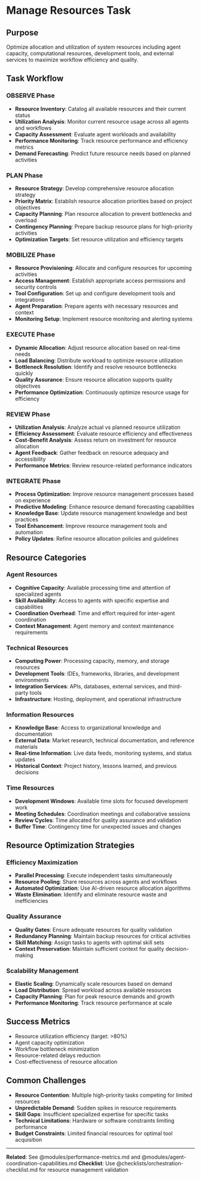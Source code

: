 # Manage Resources Task

## Purpose
Optimize allocation and utilization of system resources including agent capacity, computational resources, development tools, and external services to maximize workflow efficiency and quality.

## Task Workflow

### OBSERVE Phase
- **Resource Inventory**: Catalog all available resources and their current status
- **Utilization Analysis**: Monitor current resource usage across all agents and workflows
- **Capacity Assessment**: Evaluate agent workloads and availability
- **Performance Monitoring**: Track resource performance and efficiency metrics
- **Demand Forecasting**: Predict future resource needs based on planned activities

### PLAN Phase
- **Resource Strategy**: Develop comprehensive resource allocation strategy
- **Priority Matrix**: Establish resource allocation priorities based on project objectives
- **Capacity Planning**: Plan resource allocation to prevent bottlenecks and overload
- **Contingency Planning**: Prepare backup resource plans for high-priority activities
- **Optimization Targets**: Set resource utilization and efficiency targets

### MOBILIZE Phase
- **Resource Provisioning**: Allocate and configure resources for upcoming activities
- **Access Management**: Establish appropriate access permissions and security controls
- **Tool Configuration**: Set up and configure development tools and integrations
- **Agent Preparation**: Prepare agents with necessary resources and context
- **Monitoring Setup**: Implement resource monitoring and alerting systems

### EXECUTE Phase
- **Dynamic Allocation**: Adjust resource allocation based on real-time needs
- **Load Balancing**: Distribute workload to optimize resource utilization
- **Bottleneck Resolution**: Identify and resolve resource bottlenecks quickly
- **Quality Assurance**: Ensure resource allocation supports quality objectives
- **Performance Optimization**: Continuously optimize resource usage for efficiency

### REVIEW Phase
- **Utilization Analysis**: Analyze actual vs planned resource utilization
- **Efficiency Assessment**: Evaluate resource efficiency and effectiveness
- **Cost-Benefit Analysis**: Assess return on investment for resource allocation
- **Agent Feedback**: Gather feedback on resource adequacy and accessibility
- **Performance Metrics**: Review resource-related performance indicators

### INTEGRATE Phase
- **Process Optimization**: Improve resource management processes based on experience
- **Predictive Modeling**: Enhance resource demand forecasting capabilities
- **Knowledge Base**: Update resource management knowledge and best practices
- **Tool Enhancement**: Improve resource management tools and automation
- **Policy Updates**: Refine resource allocation policies and guidelines

## Resource Categories

### Agent Resources
- **Cognitive Capacity**: Available processing time and attention of specialized agents
- **Skill Availability**: Access to agents with specific expertise and capabilities
- **Coordination Overhead**: Time and effort required for inter-agent coordination
- **Context Management**: Agent memory and context maintenance requirements

### Technical Resources
- **Computing Power**: Processing capacity, memory, and storage resources
- **Development Tools**: IDEs, frameworks, libraries, and development environments
- **Integration Services**: APIs, databases, external services, and third-party tools
- **Infrastructure**: Hosting, deployment, and operational infrastructure

### Information Resources
- **Knowledge Base**: Access to organizational knowledge and documentation
- **External Data**: Market research, technical documentation, and reference materials
- **Real-time Information**: Live data feeds, monitoring systems, and status updates
- **Historical Context**: Project history, lessons learned, and previous decisions

### Time Resources
- **Development Windows**: Available time slots for focused development work
- **Meeting Schedules**: Coordination meetings and collaborative sessions
- **Review Cycles**: Time allocated for quality assurance and validation
- **Buffer Time**: Contingency time for unexpected issues and changes

## Resource Optimization Strategies

### Efficiency Maximization
- **Parallel Processing**: Execute independent tasks simultaneously
- **Resource Pooling**: Share resources across agents and workflows
- **Automated Optimization**: Use AI-driven resource allocation algorithms
- **Waste Elimination**: Identify and eliminate resource waste and inefficiencies

### Quality Assurance
- **Quality Gates**: Ensure adequate resources for quality validation
- **Redundancy Planning**: Maintain backup resources for critical activities
- **Skill Matching**: Assign tasks to agents with optimal skill sets
- **Context Preservation**: Maintain sufficient context for quality decision-making

### Scalability Management
- **Elastic Scaling**: Dynamically scale resources based on demand
- **Load Distribution**: Spread workload across available resources
- **Capacity Planning**: Plan for peak resource demands and growth
- **Performance Monitoring**: Track resource performance at scale

## Success Metrics
- Resource utilization efficiency (target: >80%)
- Agent capacity optimization
- Workflow bottleneck minimization
- Resource-related delays reduction
- Cost-effectiveness of resource allocation

## Common Challenges
- **Resource Contention**: Multiple high-priority tasks competing for limited resources
- **Unpredictable Demand**: Sudden spikes in resource requirements
- **Skill Gaps**: Insufficient specialized expertise for specific tasks
- **Technical Limitations**: Hardware or software constraints limiting performance
- **Budget Constraints**: Limited financial resources for optimal tool acquisition

---
**Related**: See @modules/performance-metrics.md and @modules/agent-coordination-capabilities.md
**Checklist**: Use @checklists/orchestration-checklist.md for resource management validation
